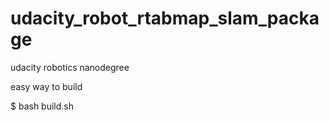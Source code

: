 # udacity_robot_rtabmap_slam_package
udacity robotics nanodegree

easy way to build


$ bash build.sh
